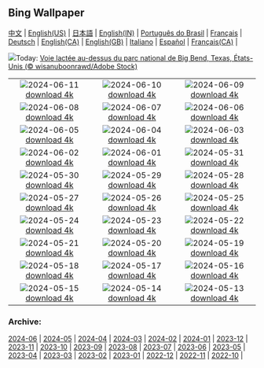 ## Bing Wallpaper
[中文](README.md) |                     [English(US)](en-US.md) |                     [日本語](ja-JP.md) |                     [English(IN)](en-IN.md) |                     [Português do Brasil](pt-BR.md) |                     [Français](fr-FR.md) |                     [Deutsch](de-DE.md) |                     [English(CA)](en-CA.md) |                     [English(GB)](en-GB.md) |                     [Italiano](it-IT.md) |                     [Español](es-ES.md) |                     [Français(CA)](fr-CA.md) |                    

![](https://www.bing.com/th?id=OHR.BigBendMilkyWay_FR-FR4230024049_UHD.jpg&w=1000)Today: [Voie lactée au-dessus du parc national de Big Bend, Texas, États-Unis (© wisanuboonrawd/Adobe Stock)](https://www.bing.com/th?id=OHR.BigBendMilkyWay_FR-FR4230024049_UHD.jpg)

|      |      |      |
| :----: | :----: | :----: |
|![](https://www.bing.com/th?id=OHR.GemsbokBotswana_FR-FR4043133584_UHD.jpg&pid=hp&w=384&h=216&rs=1&c=4)2024-06-11 [download 4k](https://www.bing.com/th?id=OHR.GemsbokBotswana_FR-FR4043133584_UHD.jpg)|![](https://www.bing.com/th?id=OHR.OsakaNight_FR-FR3842044387_UHD.jpg&pid=hp&w=384&h=216&rs=1&c=4)2024-06-10 [download 4k](https://www.bing.com/th?id=OHR.OsakaNight_FR-FR3842044387_UHD.jpg)|![](https://www.bing.com/th?id=OHR.BardenasBiosphere_FR-FR3427127743_UHD.jpg&pid=hp&w=384&h=216&rs=1&c=4)2024-06-09 [download 4k](https://www.bing.com/th?id=OHR.BardenasBiosphere_FR-FR3427127743_UHD.jpg)|
|![](https://www.bing.com/th?id=OHR.KillikRiverAlaska_FR-FR3251837973_UHD.jpg&pid=hp&w=384&h=216&rs=1&c=4)2024-06-08 [download 4k](https://www.bing.com/th?id=OHR.KillikRiverAlaska_FR-FR3251837973_UHD.jpg)|![](https://www.bing.com/th?id=OHR.HumpbackFamily_FR-FR3059562315_UHD.jpg&pid=hp&w=384&h=216&rs=1&c=4)2024-06-07 [download 4k](https://www.bing.com/th?id=OHR.HumpbackFamily_FR-FR3059562315_UHD.jpg)|![](https://www.bing.com/th?id=OHR.LesBravesNormandy_FR-FR2799777837_UHD.jpg&pid=hp&w=384&h=216&rs=1&c=4)2024-06-06 [download 4k](https://www.bing.com/th?id=OHR.LesBravesNormandy_FR-FR2799777837_UHD.jpg)|
|![](https://www.bing.com/th?id=OHR.MadagascarRiver_FR-FR2602472406_UHD.jpg&pid=hp&w=384&h=216&rs=1&c=4)2024-06-05 [download 4k](https://www.bing.com/th?id=OHR.MadagascarRiver_FR-FR2602472406_UHD.jpg)|![](https://www.bing.com/th?id=OHR.ChestnutBeeEater_FR-FR2288715924_UHD.jpg&pid=hp&w=384&h=216&rs=1&c=4)2024-06-04 [download 4k](https://www.bing.com/th?id=OHR.ChestnutBeeEater_FR-FR2288715924_UHD.jpg)|![](https://www.bing.com/th?id=OHR.CopenhagenBicycles_FR-FR1244854988_UHD.jpg&pid=hp&w=384&h=216&rs=1&c=4)2024-06-03 [download 4k](https://www.bing.com/th?id=OHR.CopenhagenBicycles_FR-FR1244854988_UHD.jpg)|
|![](https://www.bing.com/th?id=OHR.MenRuz_FR-FR1588544538_UHD.jpg&pid=hp&w=384&h=216&rs=1&c=4)2024-06-02 [download 4k](https://www.bing.com/th?id=OHR.MenRuz_FR-FR1588544538_UHD.jpg)|![](https://www.bing.com/th?id=OHR.PrideMonthSF_FR-FR1847983334_UHD.jpg&pid=hp&w=384&h=216&rs=1&c=4)2024-06-01 [download 4k](https://www.bing.com/th?id=OHR.PrideMonthSF_FR-FR1847983334_UHD.jpg)|![](https://www.bing.com/th?id=OHR.YorkshireDalesNP_FR-FR1030266814_UHD.jpg&pid=hp&w=384&h=216&rs=1&c=4)2024-05-31 [download 4k](https://www.bing.com/th?id=OHR.YorkshireDalesNP_FR-FR1030266814_UHD.jpg)|
|![](https://www.bing.com/th?id=OHR.Everglades90th_FR-FR1353947188_UHD.jpg&pid=hp&w=384&h=216&rs=1&c=4)2024-05-30 [download 4k](https://www.bing.com/th?id=OHR.Everglades90th_FR-FR1353947188_UHD.jpg)|![](https://www.bing.com/th?id=OHR.MullOtter_FR-FR1221177605_UHD.jpg&pid=hp&w=384&h=216&rs=1&c=4)2024-05-29 [download 4k](https://www.bing.com/th?id=OHR.MullOtter_FR-FR1221177605_UHD.jpg)|![](https://www.bing.com/th?id=OHR.MeteoraMonastery_FR-FR1071148697_UHD.jpg&pid=hp&w=384&h=216&rs=1&c=4)2024-05-28 [download 4k](https://www.bing.com/th?id=OHR.MeteoraMonastery_FR-FR1071148697_UHD.jpg)|
|![](https://www.bing.com/th?id=OHR.Guiana_FR-FR0757423981_UHD.jpg&pid=hp&w=384&h=216&rs=1&c=4)2024-05-27 [download 4k](https://www.bing.com/th?id=OHR.Guiana_FR-FR0757423981_UHD.jpg)|![](https://www.bing.com/th?id=OHR.MonacoGP_FR-FR9314919538_UHD.jpg&pid=hp&w=384&h=216&rs=1&c=4)2024-05-26 [download 4k](https://www.bing.com/th?id=OHR.MonacoGP_FR-FR9314919538_UHD.jpg)|![](https://www.bing.com/th?id=OHR.MoroccoBenhaddou_FR-FR8548629295_UHD.jpg&pid=hp&w=384&h=216&rs=1&c=4)2024-05-25 [download 4k](https://www.bing.com/th?id=OHR.MoroccoBenhaddou_FR-FR8548629295_UHD.jpg)|
|![](https://www.bing.com/th?id=OHR.OrdesaNationalPark_FR-FR8382940670_UHD.jpg&pid=hp&w=384&h=216&rs=1&c=4)2024-05-24 [download 4k](https://www.bing.com/th?id=OHR.OrdesaNationalPark_FR-FR8382940670_UHD.jpg)|![](https://www.bing.com/th?id=OHR.IndianStarTortoise_FR-FR8197500473_UHD.jpg&pid=hp&w=384&h=216&rs=1&c=4)2024-05-23 [download 4k](https://www.bing.com/th?id=OHR.IndianStarTortoise_FR-FR8197500473_UHD.jpg)|![](https://www.bing.com/th?id=OHR.SnowGumTasmania_FR-FR8041530043_UHD.jpg&pid=hp&w=384&h=216&rs=1&c=4)2024-05-22 [download 4k](https://www.bing.com/th?id=OHR.SnowGumTasmania_FR-FR8041530043_UHD.jpg)|
|![](https://www.bing.com/th?id=OHR.MalaysiaTea_FR-FR7897047895_UHD.jpg&pid=hp&w=384&h=216&rs=1&c=4)2024-05-21 [download 4k](https://www.bing.com/th?id=OHR.MalaysiaTea_FR-FR7897047895_UHD.jpg)|![](https://www.bing.com/th?id=OHR.HoneycombBee_FR-FR7652566648_UHD.jpg&pid=hp&w=384&h=216&rs=1&c=4)2024-05-20 [download 4k](https://www.bing.com/th?id=OHR.HoneycombBee_FR-FR7652566648_UHD.jpg)|![](https://www.bing.com/th?id=OHR.VernazzaItaly_FR-FR7493796283_UHD.jpg&pid=hp&w=384&h=216&rs=1&c=4)2024-05-19 [download 4k](https://www.bing.com/th?id=OHR.VernazzaItaly_FR-FR7493796283_UHD.jpg)|
|![](https://www.bing.com/th?id=OHR.MuseumWhale_FR-FR7280247552_UHD.jpg&pid=hp&w=384&h=216&rs=1&c=4)2024-05-18 [download 4k](https://www.bing.com/th?id=OHR.MuseumWhale_FR-FR7280247552_UHD.jpg)|![](https://www.bing.com/th?id=OHR.TarangireElephants_FR-FR7017565181_UHD.jpg&pid=hp&w=384&h=216&rs=1&c=4)2024-05-17 [download 4k](https://www.bing.com/th?id=OHR.TarangireElephants_FR-FR7017565181_UHD.jpg)|![](https://www.bing.com/th?id=OHR.DayOfLight_FR-FR2802585315_UHD.jpg&pid=hp&w=384&h=216&rs=1&c=4)2024-05-16 [download 4k](https://www.bing.com/th?id=OHR.DayOfLight_FR-FR2802585315_UHD.jpg)|
|![](https://www.bing.com/th?id=OHR.BlueCityIndia_FR-FR2415111297_UHD.jpg&pid=hp&w=384&h=216&rs=1&c=4)2024-05-15 [download 4k](https://www.bing.com/th?id=OHR.BlueCityIndia_FR-FR2415111297_UHD.jpg)|![](https://www.bing.com/th?id=OHR.CarlsbadNP_FR-FR1644664306_UHD.jpg&pid=hp&w=384&h=216&rs=1&c=4)2024-05-14 [download 4k](https://www.bing.com/th?id=OHR.CarlsbadNP_FR-FR1644664306_UHD.jpg)|![](https://www.bing.com/th?id=OHR.NamibiaCanyon_FR-FR1473160217_UHD.jpg&pid=hp&w=384&h=216&rs=1&c=4)2024-05-13 [download 4k](https://www.bing.com/th?id=OHR.NamibiaCanyon_FR-FR1473160217_UHD.jpg)|


### Archive:
[2024-06](archive/fr-FR/202406/README.md) | [2024-05](archive/fr-FR/202405/README.md) | [2024-04](archive/fr-FR/202404/README.md) | [2024-03](archive/fr-FR/202403/README.md) | [2024-02](archive/fr-FR/202402/README.md) | [2024-01](archive/fr-FR/202401/README.md) | [2023-12](archive/fr-FR/202312/README.md) | [2023-11](archive/fr-FR/202311/README.md) | [2023-10](archive/fr-FR/202310/README.md) | [2023-09](archive/fr-FR/202309/README.md) | [2023-08](archive/fr-FR/202308/README.md) | [2023-07](archive/fr-FR/202307/README.md) | [2023-06](archive/fr-FR/202306/README.md) | [2023-05](archive/fr-FR/202305/README.md) | [2023-04](archive/fr-FR/202304/README.md) | [2023-03](archive/fr-FR/202303/README.md) | [2023-02](archive/fr-FR/202302/README.md) | [2023-01](archive/fr-FR/202301/README.md) | [2022-12](archive/fr-FR/202212/README.md) | [2022-11](archive/fr-FR/202211/README.md) | [2022-10](archive/fr-FR/202210/README.md) | 